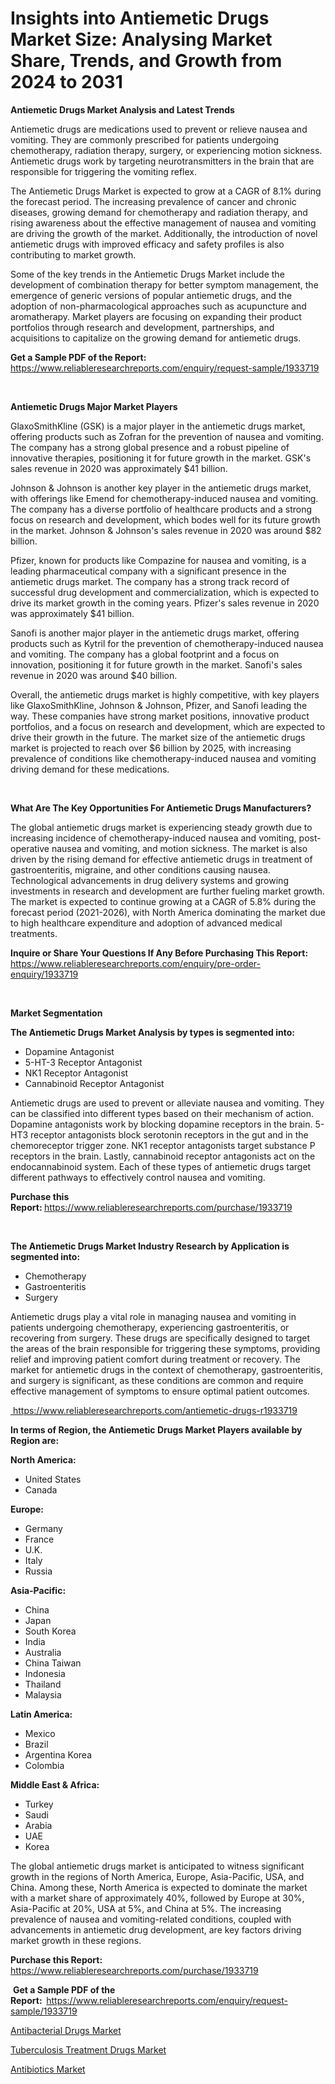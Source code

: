 <p><h1>Insights into Antiemetic Drugs Market Size: Analysing Market Share, Trends, and Growth from 2024 to 2031</h1></p><p><strong>Antiemetic Drugs Market Analysis and Latest Trends</strong></p>
<p><p>Antiemetic drugs are medications used to prevent or relieve nausea and vomiting. They are commonly prescribed for patients undergoing chemotherapy, radiation therapy, surgery, or experiencing motion sickness. Antiemetic drugs work by targeting neurotransmitters in the brain that are responsible for triggering the vomiting reflex.</p><p>The Antiemetic Drugs Market is expected to grow at a CAGR of 8.1% during the forecast period. The increasing prevalence of cancer and chronic diseases, growing demand for chemotherapy and radiation therapy, and rising awareness about the effective management of nausea and vomiting are driving the growth of the market. Additionally, the introduction of novel antiemetic drugs with improved efficacy and safety profiles is also contributing to market growth.</p><p>Some of the key trends in the Antiemetic Drugs Market include the development of combination therapy for better symptom management, the emergence of generic versions of popular antiemetic drugs, and the adoption of non-pharmacological approaches such as acupuncture and aromatherapy. Market players are focusing on expanding their product portfolios through research and development, partnerships, and acquisitions to capitalize on the growing demand for antiemetic drugs.</p></p>
<p><strong>Get a Sample PDF of the Report:&nbsp;</strong> <a href="https://www.reliableresearchreports.com/enquiry/request-sample/1933719">https://www.reliableresearchreports.com/enquiry/request-sample/1933719</a></p>
<p>&nbsp;</p>
<p><strong>Antiemetic Drugs Major Market Players</strong></p>
<p><p>GlaxoSmithKline (GSK) is a major player in the antiemetic drugs market, offering products such as Zofran for the prevention of nausea and vomiting. The company has a strong global presence and a robust pipeline of innovative therapies, positioning it for future growth in the market. GSK's sales revenue in 2020 was approximately $41 billion.</p><p>Johnson & Johnson is another key player in the antiemetic drugs market, with offerings like Emend for chemotherapy-induced nausea and vomiting. The company has a diverse portfolio of healthcare products and a strong focus on research and development, which bodes well for its future growth in the market. Johnson & Johnson's sales revenue in 2020 was around $82 billion.</p><p>Pfizer, known for products like Compazine for nausea and vomiting, is a leading pharmaceutical company with a significant presence in the antiemetic drugs market. The company has a strong track record of successful drug development and commercialization, which is expected to drive its market growth in the coming years. Pfizer's sales revenue in 2020 was approximately $41 billion.</p><p>Sanofi is another major player in the antiemetic drugs market, offering products such as Kytril for the prevention of chemotherapy-induced nausea and vomiting. The company has a global footprint and a focus on innovation, positioning it for future growth in the market. Sanofi's sales revenue in 2020 was around $40 billion.</p><p>Overall, the antiemetic drugs market is highly competitive, with key players like GlaxoSmithKline, Johnson & Johnson, Pfizer, and Sanofi leading the way. These companies have strong market positions, innovative product portfolios, and a focus on research and development, which are expected to drive their growth in the future. The market size of the antiemetic drugs market is projected to reach over $6 billion by 2025, with increasing prevalence of conditions like chemotherapy-induced nausea and vomiting driving demand for these medications.</p></p>
<p>&nbsp;</p>
<p><strong>What Are The Key Opportunities For Antiemetic Drugs Manufacturers?</strong></p>
<p><p>The global antiemetic drugs market is experiencing steady growth due to increasing incidence of chemotherapy-induced nausea and vomiting, post-operative nausea and vomiting, and motion sickness. The market is also driven by the rising demand for effective antiemetic drugs in treatment of gastroenteritis, migraine, and other conditions causing nausea. Technological advancements in drug delivery systems and growing investments in research and development are further fueling market growth. The market is expected to continue growing at a CAGR of 5.8% during the forecast period (2021-2026), with North America dominating the market due to high healthcare expenditure and adoption of advanced medical treatments.</p></p>
<p><strong>Inquire or Share Your Questions If Any Before Purchasing This Report:</strong> <a href="https://www.reliableresearchreports.com/enquiry/pre-order-enquiry/1933719">https://www.reliableresearchreports.com/enquiry/pre-order-enquiry/1933719</a></p>
<p>&nbsp;</p>
<p><strong>Market Segmentation</strong></p>
<p><strong>The Antiemetic Drugs Market Analysis by types is segmented into:</strong></p>
<p><ul><li>Dopamine Antagonist</li><li>5-HT-3 Receptor Antagonist</li><li>NK1 Receptor Antagonist</li><li>Cannabinoid Receptor Antagonist</li></ul></p>
<p><p>Antiemetic drugs are used to prevent or alleviate nausea and vomiting. They can be classified into different types based on their mechanism of action. Dopamine antagonists work by blocking dopamine receptors in the brain. 5-HT3 receptor antagonists block serotonin receptors in the gut and in the chemoreceptor trigger zone. NK1 receptor antagonists target substance P receptors in the brain. Lastly, cannabinoid receptor antagonists act on the endocannabinoid system. Each of these types of antiemetic drugs target different pathways to effectively control nausea and vomiting.</p></p>
<p><strong>Purchase this Report:&nbsp;</strong><a href="https://www.reliableresearchreports.com/purchase/1933719">https://www.reliableresearchreports.com/purchase/1933719</a></p>
<p>&nbsp;</p>
<p><strong>The Antiemetic Drugs Market Industry Research by Application is segmented into:</strong></p>
<p><ul><li>Chemotherapy</li><li>Gastroenteritis</li><li>Surgery</li></ul></p>
<p><p>Antiemetic drugs play a vital role in managing nausea and vomiting in patients undergoing chemotherapy, experiencing gastroenteritis, or recovering from surgery. These drugs are specifically designed to target the areas of the brain responsible for triggering these symptoms, providing relief and improving patient comfort during treatment or recovery. The market for antiemetic drugs in the context of chemotherapy, gastroenteritis, and surgery is significant, as these conditions are common and require effective management of symptoms to ensure optimal patient outcomes.</p></p>
<p><a href="https://www.reliableresearchreports.com/antiemetic-drugs-r1933719">&nbsp;https://www.reliableresearchreports.com/antiemetic-drugs-r1933719</a></p>
<p><strong>In terms of Region, the Antiemetic Drugs Market Players available by Region are:</strong></p>
<p>
    <p> <strong> North America: </strong>
        <ul>
            <li>United States</li>
            <li>Canada</li>
        </ul>
        </p> 
    <p> <strong> Europe: </strong>
        <ul>
            <li>Germany</li>
            <li>France</li>
            <li>U.K.</li>
            <li>Italy</li>
            <li>Russia</li>
        </ul>
        </p> 
    <p> <strong> Asia-Pacific: </strong>
        <ul>
            <li>China</li>
            <li>Japan</li>
            <li>South Korea</li>
            <li>India</li>
            <li>Australia</li>
            <li>China Taiwan</li>
            <li>Indonesia</li>
            <li>Thailand</li>
            <li>Malaysia</li>
        </ul>
        </p> 
    <p> <strong> Latin America: </strong>
        <ul>
            <li>Mexico</li>
            <li>Brazil</li>
            <li>Argentina Korea</li>
            <li>Colombia</li>
        </ul>
        </p> 
    <p> <strong> Middle East & Africa: </strong>
        <ul>
            <li>Turkey</li>
            <li>Saudi</li>
            <li>Arabia</li>
            <li>UAE</li>
            <li>Korea</li>
        </ul>
    </p>
    </p>
<p><p>The global antiemetic drugs market is anticipated to witness significant growth in the regions of North America, Europe, Asia-Pacific, USA, and China. Among these, North America is expected to dominate the market with a market share of approximately 40%, followed by Europe at 30%, Asia-Pacific at 20%, USA at 5%, and China at 5%. The increasing prevalence of nausea and vomiting-related conditions, coupled with advancements in antiemetic drug development, are key factors driving market growth in these regions.</p></p>
<p><strong>Purchase this Report: </strong><a href="https://www.reliableresearchreports.com/purchase/1933719">https://www.reliableresearchreports.com/purchase/1933719</a></p>
<p>&nbsp;<strong>Get a Sample PDF of the Report:&nbsp;&nbsp;</strong><a href="https://www.reliableresearchreports.com/enquiry/request-sample/1933719">https://www.reliableresearchreports.com/enquiry/request-sample/1933719</a></p>
<p><strong></strong></p>
<p><p><a href="https://github.com/susanjprice2023/Market-Research-Report-List-1/blob/main/antibacterial-drugs-market.md">Antibacterial Drugs Market</a></p><p><a href="https://github.com/RosemarieLeffler2023/Market-Research-Report-List-1/blob/main/tuberculosis-treatment-drugs-market.md">Tuberculosis Treatment Drugs Market</a></p><p><a href="https://github.com/ElmoRunolfsson2023/Market-Research-Report-List-1/blob/main/antibiotics-market.md">Antibiotics Market</a></p></p>